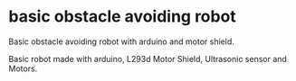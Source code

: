 # basic obstacle avoiding robot
Basic obstacle avoiding robot with arduino and motor shield.

Basic robot made with arduino, L293d Motor Shield, Ultrasonic sensor and Motors.
